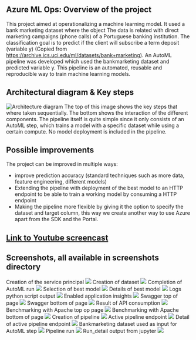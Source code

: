 ## Azure ML Ops: Overview of the project
This project aimed at operationalizing a machine learning model. It used a bank marketing dataset where the object The data is related with direct marketing campaigns (phone calls) of a Portuguese banking institution. The classification goal is to predict if the client will subscribe a term deposit (variable y) (Copied from https://archive.ics.uci.edu/ml/datasets/bank+marketing). An AutoML pipeline was developed which used the bankmarketing dataset and predicted variable y. This pipeline is an automated, reusable and reproducible way to train machine learning models. 


## Architectural diagram & Key steps
![Architecture diagram](project_files/screenshots/00_architecture_diagram.PNG)
The top of this image shows the key steps that where taken sequentially. The bottom shows the interaction of the different components. The pipeline itself is quite simple since it only consists of an AutoML step, which trains a model with a specific dataset while using a certain compute. No model deployment is included in the pipeline.

## Possible improvements
The project can be improved in multiple ways:
- improve prediction accuracy (standard techniques such as more data, feature engineering, different models)
- Extending the pipeline with deployment of the best model to an HTTP endpoint to be able to train a working model by consuming a HTTP endpoint
- Making the pipeline more flexible by giving it the option to specify the dataset and target column, this way we create another way to use Azure apart from the SDK and the Portal.

## [Link to Youtube screencast](https://youtu.be/_OzylQjI5Zw)

## Screenshots, all available in screenshots directory







Creation of the service principal
![](project_files\screenshots\01_service_principal_created.PNG)
Creation of dataset
![](project_files\screenshots\02_dataset_created.PNG)
Completion of AutoML run
![](project_files\screenshots\03_automl_run_completed.PNG)
Selection of best model
![](project_files\screenshots\05_best_model.PNG)
Details of best model
![](project_files\screenshots\06_best_model_details.PNG)
Logs python script output
![](project_files\screenshots\07_output_logs_py.PNG)
Enabled application insights
![](project_files\screenshots\08_application_insights_enabled.PNG)
Swagger top of page
![](project_files\screenshots\09_swagger1.PNG)
Swagger bottom of page
![](project_files\screenshots\09_swagger2.PNG)
Result of API consumption
![](project_files\screenshots\11_consume_api_result.PNG)
Benchmarking with Apache top op page
![](project_files\screenshots\12_apache_benchmark.PNG)
Benchmarking with Apache bottom of page
![](project_files\screenshots\13_apache_benchmark_2.PNG)
Creation of pipeline
![](project_files\screenshots\14_pipeline_created.PNG)
Active pipeline endpoint
![](project_files\screenshots\15_pipeline_endpoint_active.PNG)
Detail of active pipeline endpoint
![](project_files\screenshots\16_pipeline_endpoint_detail.PNG)
Bankmarketing dataset used as input for AutoML step
![](project_files\screenshots\17_bankmarketing_dataset_used.PNG)
Pipeline run
![](project_files\screenshots\18_pipeline_run.PNG)
Run_detail output from jupyter
![](project_files\screenshots\19_jupyter_run_detail.PNG)